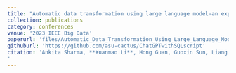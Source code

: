 ```yaml
---
title: "Automatic data transformation using large language model-an experimental study on building energy data"
collection: publications
category: conferences
venue: '2023 IEEE Big Data'
paperurl: 'files/Automatic_Data_Transformation_Using_Large_Language_Model_-_An_Experimental_Study_on_Building_Energy_Data.pdf'
githuburl: 'https://github.com/asu-cactus/ChatGPTwithSQLscript'
citation: 'Ankita Sharma, **Xuanmao Li**, Hong Guan, Guoxin Sun, Liang Zhang, Lanjun Wang, Kesheng Wu, Lei Cao, Erkang Zhu, Alexander Sim, Teresa Wu, Jia Zou
'
---
```


